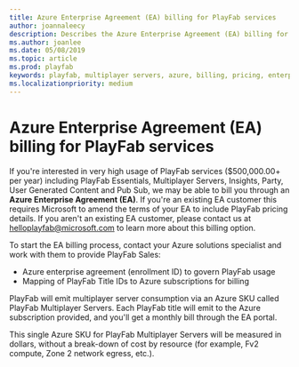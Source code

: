 ```yaml
---
title: Azure Enterprise Agreement (EA) billing for PlayFab services
author: joannaleecy
description: Describes the Azure Enterprise Agreement (EA) billing for PlayFab services and how to sign up for it.
ms.author: joanlee
ms.date: 05/08/2019
ms.topic: article
ms.prod: playfab
keywords: playfab, multiplayer servers, azure, billing, pricing, enterprise agreement
ms.localizationpriority: medium
---
```


# Azure Enterprise Agreement (EA) billing for PlayFab services

If you're interested in very high usage of PlayFab services ($500,000.00+ per year) including PlayFab Essentials, Multiplayer Servers, Insights, Party, User Generated Content and Pub Sub, we may be able to bill you through an **Azure Enterprise Agreement (EA)**. If you're an existing EA customer this requires Microsoft to amend the terms of your EA to include PlayFab pricing details. If you aren't an existing EA customer, please contact us at [helloplayfab@microsoft.com](mailto:helloplayfab@microsoft.com) to learn more about this billing option.

To start the EA billing process, contact your Azure solutions specialist and work with them to provide PlayFab Sales:

- Azure enterprise agreement (enrollment ID) to govern PlayFab usage
- Mapping of PlayFab Title IDs to Azure subscriptions for billing

PlayFab will emit multiplayer server consumption via an Azure SKU called PlayFab Multiplayer Servers. Each PlayFab title will emit to the Azure subscription provided, and you'll get a monthly bill through the EA portal.

This single Azure SKU for PlayFab Multiplayer Servers will be measured in dollars, without a break-down of cost by resource (for example, Fv2 compute, Zone 2 network egress, etc.). 